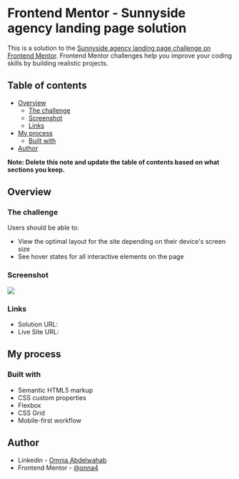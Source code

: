 # Frontend Mentor - Sunnyside agency landing page solution

This is a solution to the [Sunnyside agency landing page challenge on Frontend Mentor](https://www.frontendmentor.io/challenges/sunnyside-agency-landing-page-7yVs3B6ef). Frontend Mentor challenges help you improve your coding skills by building realistic projects.

## Table of contents

- [Overview](#overview)
  - [The challenge](#the-challenge)
  - [Screenshot](#screenshot)
  - [Links](#links)
- [My process](#my-process)
  - [Built with](#built-with)
- [Author](#author)

**Note: Delete this note and update the table of contents based on what sections you keep.**

## Overview

### The challenge

Users should be able to:

- View the optimal layout for the site depending on their device's screen size
- See hover states for all interactive elements on the page

### Screenshot

![](./images/onna4.github.io_Sunnyside-multi-page-website_.png)

### Links

- Solution URL: [](https://www.frontendmentor.io/solutions/sunnyside-agency-landing-page-using-html-css-and-js-0hdDyvjYSp)
- Live Site URL: [](https://onna4.github.io/Sunnyside-multi-page-website/)

## My process

### Built with

- Semantic HTML5 markup
- CSS custom properties
- Flexbox
- CSS Grid
- Mobile-first workflow


## Author

- Linkedin - [Omnia Abdelwahab](https://www.linkedin.com/in/omnia-abdelwahab-170306249/)
- Frontend Mentor - [@onna4](https://www.frontendmentor.io/profile/onna4)
